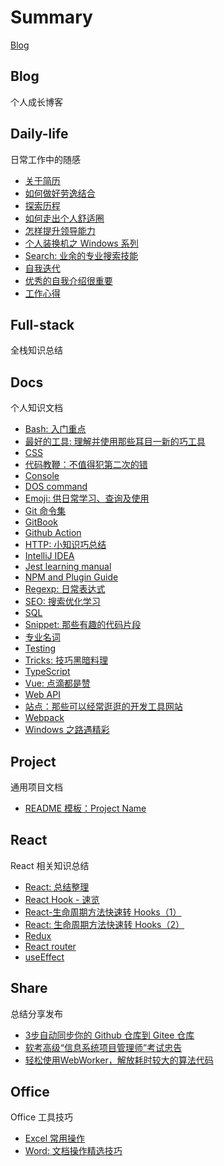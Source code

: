 # Summary

[Blog](README.md)

## Blog
个人成长博客


## Daily-life
日常工作中的随感

* [关于简历](/daily-life/AboutResume.md)
* [如何做好劳逸结合](/daily-life/CombineExertionAndRest.md)
* [探索历程](/daily-life/Explore.md)
* [如何走出个人舒适圈](/daily-life/GetOutOfYourComfortZone.md)
* [怎样提升领导能力](/daily-life/HowToHaveLeadership.md)
* [个人装换机之 Windows 系列](/daily-life/InstallSystem-windows.md)
* [Search: 业余的专业搜索技能](/daily-life/Search.md)
* [自我迭代](/daily-life/SelfReview.md)
* [优秀的自我介绍很重要](/daily-life/TheImportantOfSelfIntroduction.md)
* [工作心得](/daily-life/WorkExperience.md)

## Full-stack
全栈知识总结


## Docs
个人知识文档

* [Bash: 入门重点](/full-stack/docs/Bash.md)
* [最好的工具: 理解并使用那些耳目一新的巧工具](/full-stack/docs/BestTools.md)
* [CSS](/full-stack/docs/CSS.md)
* [代码教鞭：不值得犯第二次的错](/full-stack/docs/CodeTips.md)
* [Console](/full-stack/docs/Console.md)
* [DOS command](/full-stack/docs/Dos.md)
* [Emoji: 供日常学习、查询及使用](/full-stack/docs/Emoji.md)
* [Git 命令集](/full-stack/docs/Git.md)
* [GitBook](/full-stack/docs/GitBook.md)
* [Github Action](/full-stack/docs/GitHubAction.md)
* [HTTP: 小知识巧总结](/full-stack/docs/HTTP.md)
* [IntelliJ IDEA](/full-stack/docs/IntelliJ-IDEA.md)
* [Jest learning manual](/full-stack/docs/Jest.md)
* [NPM and Plugin Guide](/full-stack/docs/NPM.md)
* [Regexp: 日常表达式](/full-stack/docs/Regexp.md)
* [SEO: 搜索优化学习](/full-stack/docs/SEO.md)
* [SQL](/full-stack/docs/SQL.md)
* [Snippet: 那些有趣的代码片段](/full-stack/docs/Snippet.md)
* [专业名词](/full-stack/docs/TechTerms.md)
* [Testing](/full-stack/docs/Testing.md)
* [Tricks: 技巧黑暗料理](/full-stack/docs/Tricks.md)
* [TypeScript](/full-stack/docs/TypeScript.md)
* [Vue: 点滴都是赞](/full-stack/docs/Vue.md)
* [Web API](/full-stack/docs/WebAPI.md)
* [站点：那些可以经常逛逛的开发工具网站](/full-stack/docs/WebSite.md)
* [Webpack](/full-stack/docs/Webpack.md)
* [Windows 之路遇精彩](/full-stack/docs/Windows.md)

## Project
通用项目文档

* [README 模板：Project Name](/full-stack/project/ReadMeTemplatePackage.md)

## React
React 相关知识总结

* [React: 总结整理](/full-stack/react/React.md)
* [React Hook - 速览](/full-stack/react/ReactHook.md)
* [React-生命周期方法快速转 Hooks（1）](/full-stack/react/ReactLifeCycleToHooks1.md)
* [React: 生命周期方法快速转 Hooks（2）](/full-stack/react/ReactLifeCycleToHooks2.md)
* [Redux](/full-stack/react/Redux.md)
* [React router](/full-stack/react/Router.md)
* [useEffect](/full-stack/react/useEffect.md)

## Share
总结分享发布

* [3步自动同步你的 Github 仓库到 Gitee 仓库](/full-stack/share/SyncGithubToGitee.md)
* [软考高级“信息系统项目管理师”考试忠告](/full-stack/share/TipsForRuanKaoGaoJi.md)
* [轻松使用WebWorker，解放耗时较大的算法代码](/full-stack/share/UsingWebworker.md)

## Office
Office 工具技巧

* [Excel 常用操作](/office/Excel.md)
* [Word: 文档操作精选技巧](/office/Word.md)
